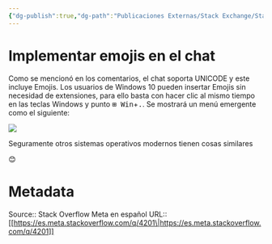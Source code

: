 ```yaml
---
{"dg-publish":true,"dg-path":"Publicaciones Externas/Stack Exchange/Stack Overflow en español/Stack Overflow en español Meta/es.meta.stackoverflow.com-4201.md","permalink":"/publicaciones-externas/stack-exchange/stack-overflow-en-espanol/stack-overflow-en-espanol-meta/es-meta-stackoverflow-com-4201/","title":"Implementar emojis en el chat","hide":true,"noteIcon":"default","created":"2024-04-03T12:49:10.421-06:00","updated":"2024-04-05T16:44:04.094-06:00"}
---
```


# Implementar emojis en el chat

Como se mencionó en los comentarios, el chat soporta UNICODE y este incluye Emojis. Los usuarios de Windows 10 pueden insertar Emojis sin necesidad de extensiones, para ello basta con hacer clic al mismo tiempo en las teclas Windows y punto <kbd>⊞ Win</kbd>+<kbd>.</kbd>. Se mostrará un menú emergente como el siguiente:

[![][1]][1]

Seguramente otros sistemas operativos modernos tienen cosas similares

😊

  [1]: https://i.stack.imgur.com/r9WpH.png

# Metadata
Source:: Stack Overflow Meta en español
URL:: [[https://es.meta.stackoverflow.com/q/4201\|https://es.meta.stackoverflow.com/q/4201]]

